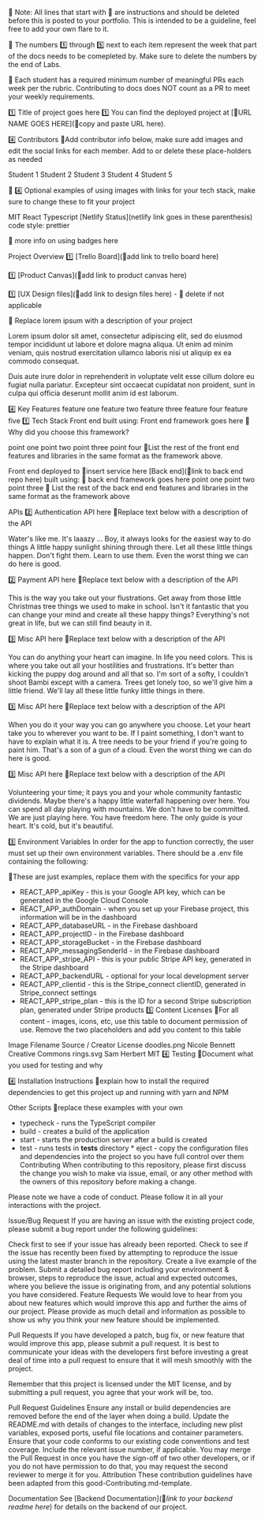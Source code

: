 🚫 Note: All lines that start with 🚫 are instructions and should be deleted before this is posted to your portfolio. This is intended to be a guideline, feel free to add your own flare to it.

🚫 The numbers 1️⃣ through 5️⃣ next to each item represent the week that part of the docs needs to be comepleted by. Make sure to delete the numbers by the end of Labs.

🚫 Each student has a required minimum number of meaningful PRs each week per the rubric. Contributing to docs does NOT count as a PR to meet your weekly requirements.

1️⃣ Title of project goes here
1️⃣ You can find the deployed project at [🚫URL NAME GOES HERE](🚫copy and paste URL here).

4️⃣ Contributors
🚫Add contributor info below, make sure add images and edit the social links for each member. Add to or delete these place-holders as needed

Student 1 Student 2 Student 3 Student 4 Student 5

🚫 4️⃣ Optional examples of using images with links for your tech stack, make sure to change these to fit your project

MIT React Typescript [Netlify Status](netlify link goes in these parenthesis) code style: prettier

🚫 more info on using badges here

Project Overview
1️⃣ [Trello Board](🚫add link to trello board here)

1️⃣ [Product Canvas](🚫add link to product canvas here)

1️⃣ [UX Design files](🚫add link to design files here) - 🚫 delete if not applicable

🚫 Replace lorem ipsum with a description of your project

Lorem ipsum dolor sit amet, consectetur adipiscing elit, sed do eiusmod tempor incididunt ut labore et dolore magna aliqua. Ut enim ad minim veniam, quis nostrud exercitation ullamco laboris nisi ut aliquip ex ea commodo consequat.

Duis aute irure dolor in reprehenderit in voluptate velit esse cillum dolore eu fugiat nulla pariatur. Excepteur sint occaecat cupidatat non proident, sunt in culpa qui officia deserunt mollit anim id est laborum.

4️⃣ Key Features
feature one
feature two
feature three
feature four
feature five
1️⃣ Tech Stack
Front end built using:
Front end framework goes here
🚫 Why did you choose this framework?

point one
point two
point three
point four
🚫List the rest of the front end features and libraries in the same format as the framework above.

Front end deployed to 🚫insert service here
[Back end](🚫link to back end repo here) built using:
🚫 back end framework goes here
point one
point two
point three
🚫 List the rest of the back end end features and libraries in the same format as the framework above

APIs
2️⃣ Authentication API here
🚫Replace text below with a description of the API

Water's like me. It's laaazy ... Boy, it always looks for the easiest way to do things A little happy sunlight shining through there. Let all these little things happen. Don't fight them. Learn to use them. Even the worst thing we can do here is good.

2️⃣ Payment API here
🚫Replace text below with a description of the API

This is the way you take out your flustrations. Get away from those little Christmas tree things we used to make in school. Isn't it fantastic that you can change your mind and create all these happy things? Everything's not great in life, but we can still find beauty in it.

3️⃣ Misc API here
🚫Replace text below with a description of the API

You can do anything your heart can imagine. In life you need colors. This is where you take out all your hostilities and frustrations. It's better than kicking the puppy dog around and all that so. I'm sort of a softy, I couldn't shoot Bambi except with a camera. Trees get lonely too, so we'll give him a little friend. We'll lay all these little funky little things in there.

3️⃣ Misc API here
🚫Replace text below with a description of the API

When you do it your way you can go anywhere you choose. Let your heart take you to wherever you want to be. If I paint something, I don't want to have to explain what it is. A tree needs to be your friend if you're going to paint him. That's a son of a gun of a cloud. Even the worst thing we can do here is good.

3️⃣ Misc API here
🚫Replace text below with a description of the API

Volunteering your time; it pays you and your whole community fantastic dividends. Maybe there's a happy little waterfall happening over here. You can spend all day playing with mountains. We don't have to be committed. We are just playing here. You have freedom here. The only guide is your heart. It's cold, but it's beautiful.

3️⃣ Environment Variables
In order for the app to function correctly, the user must set up their own environment variables. There should be a .env file containing the following:

🚫These are just examples, replace them with the specifics for your app

- REACT_APP_apiKey - this is your Google API key, which can be generated in the Google Cloud Console
- REACT_APP_authDomain - when you set up your Firebase project, this information will be in the dashboard
- REACT_APP_databaseURL - in the Firebase dashboard
- REACT_APP_projectID - in the Firebase dashboard
- REACT_APP_storageBucket - in the Firebase dashboard
- REACT_APP_messagingSenderId - in the Firebase dashboard
- REACT_APP_stripe_API - this is your public Stripe API key, generated in the Stripe dashboard
- REACT_APP_backendURL - optional for your local development server
- REACT_APP_clientid - this is the Stripe_connect clientID, generated in Stripe_connect settings
- REACT_APP_stripe_plan - this is the ID for a second Stripe subscription plan, generated under Stripe products
  5️⃣ Content Licenses
  🚫For all content - images, icons, etc, use this table to document permission of use. Remove the two placeholders and add you content to this table

Image Filename Source / Creator License
doodles.png Nicole Bennett Creative Commons
rings.svg Sam Herbert MIT
4️⃣ Testing
🚫Document what you used for testing and why

4️⃣ Installation Instructions
🚫explain how to install the required dependencies to get this project up and running with yarn and NPM

Other Scripts
🚫replace these examples with your own

- typecheck - runs the TypeScript compiler
- build - creates a build of the application
- start - starts the production server after a build is created
- test - runs tests in **tests** directory \* eject - copy the configuration files and dependencies into the project so you have full control over them
  Contributing
  When contributing to this repository, please first discuss the change you wish to make via issue, email, or any other method with the owners of this repository before making a change.

Please note we have a code of conduct. Please follow it in all your interactions with the project.

Issue/Bug Request
If you are having an issue with the existing project code, please submit a bug report under the following guidelines:

Check first to see if your issue has already been reported.
Check to see if the issue has recently been fixed by attempting to reproduce the issue using the latest master branch in the repository.
Create a live example of the problem.
Submit a detailed bug report including your environment & browser, steps to reproduce the issue, actual and expected outcomes, where you believe the issue is originating from, and any potential solutions you have considered.
Feature Requests
We would love to hear from you about new features which would improve this app and further the aims of our project. Please provide as much detail and information as possible to show us why you think your new feature should be implemented.

Pull Requests
If you have developed a patch, bug fix, or new feature that would improve this app, please submit a pull request. It is best to communicate your ideas with the developers first before investing a great deal of time into a pull request to ensure that it will mesh smoothly with the project.

Remember that this project is licensed under the MIT license, and by submitting a pull request, you agree that your work will be, too.

Pull Request Guidelines
Ensure any install or build dependencies are removed before the end of the layer when doing a build.
Update the README.md with details of changes to the interface, including new plist variables, exposed ports, useful file locations and container parameters.
Ensure that your code conforms to our existing code conventions and test coverage.
Include the relevant issue number, if applicable.
You may merge the Pull Request in once you have the sign-off of two other developers, or if you do not have permission to do that, you may request the second reviewer to merge it for you.
Attribution
These contribution guidelines have been adapted from this good-Contributing.md-template.

Documentation
See [Backend Documentation](🚫*link to your backend readme here*) for details on the backend of our project.
